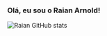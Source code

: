 ### Olá, eu sou o Raian Arnold!
![Raian GitHub stats](https://github-readme-stats.vercel.app/api?username=raian26&show_icons=true&theme=dracula)
